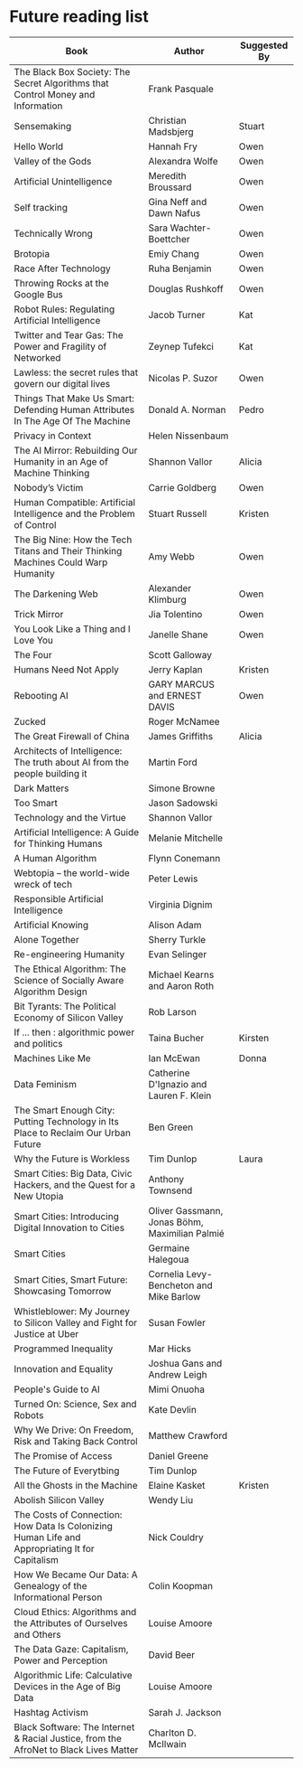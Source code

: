 # Future reading list

| Book          | Author      | Suggested By  |
| ------------- |-------------| --------------|
|The Black Box Society: The Secret Algorithms that Control Money and Information |	Frank Pasquale	| |
|Sensemaking	| Christian Madsbjerg	| Stuart |
| Hello World |	Hannah Fry	| Owen |
| Valley of the Gods |	Alexandra Wolfe	| Owen |
| Artificial Unintelligence	| Meredith Broussard	| Owen |
| Self tracking	| Gina Neff and Dawn Nafus | Owen |
| Technically Wrong	| Sara Wachter-Boettcher	| Owen |
| Brotopia	| Emiy Chang	| Owen |
| Race After Technology	| Ruha Benjamin	| Owen |
| Throwing Rocks at the Google Bus	| Douglas Rushkoff	| Owen |
| Robot Rules: Regulating Artificial Intelligence |	Jacob Turner	| Kat |
| Twitter and Tear Gas: The Power and Fragility of Networked |	Zeynep Tufekci	| Kat |
| Lawless: the secret rules that govern our digital lives	| Nicolas P. Suzor	| Owen |
| Things That Make Us Smart: Defending Human Attributes In The Age Of The Machine	| Donald A. Norman	| Pedro |
| Privacy in Context	| Helen Nissenbaum	| |
| The AI Mirror: Rebuilding Our Humanity in an Age of Machine Thinking |	Shannon Vallor	| Alicia |
| Nobody’s Victim	| Carrie Goldberg	| Owen |
| Human Compatible: Artificial Intelligence and the Problem of Control	| Stuart Russell |	Kristen |
| The Big Nine: How the Tech Titans and Their Thinking Machines Could Warp Humanity	| Amy Webb	| Owen |
| The Darkening Web	| Alexander Klimburg	| Owen |
| Trick Mirror	| Jia Tolentino	| Owen |
| You Look Like a Thing and I Love You	| Janelle Shane	| Owen |
| The Four	| Scott Galloway | |	
| Humans Need Not Apply	| Jerry Kaplan	| Kristen |
| Rebooting AI	| GARY MARCUS and ERNEST DAVIS | Owen |
| Zucked	| Roger McNamee	| |
| The Great Firewall of China	| James Griffiths	| Alicia |
|Architects of Intelligence: The truth about AI from the people building it	| Martin Ford |	|
|Dark Matters	| Simone Browne	| |
|Too Smart	| Jason Sadowski	| |
|Technology and the Virtue	| Shannon Vallor	| |
|Artificial Intelligence: A Guide for Thinking Humans	| Melanie Mitchelle | |	
|A Human Algorithm	| Flynn Conemann | |	
|Webtopia – the world-wide wreck of tech	| Peter Lewis | |	
|Responsible Artificial Intelligence	| Virginia Dignim	| |
|Artificial Knowing	| Alison Adam	| |
|Alone Together	| Sherry Turkle | |	
|Re-engineering Humanity	| Evan Selinger | |	
|The Ethical Algorithm: The Science of Socially Aware Algorithm Design	| Michael Kearns and Aaron Roth | |	
|Bit Tyrants: The Political Economy of Silicon Valley	| Rob Larson	| |
|If ... then : algorithmic power and politics	| Taina Bucher	| Kirsten |
|Machines Like Me	| Ian McEwan	| Donna |
|Data Feminism	| Catherine D'Ignazio and Lauren F. Klein | |	
|The Smart Enough City: Putting Technology in Its Place to Reclaim Our Urban Future	| Ben Green | |	
|Why the Future is Workless	| Tim Dunlop	| Laura |
|Smart Cities: Big Data, Civic Hackers, and the Quest for a New Utopia	| Anthony Townsend | |	
|Smart Cities: Introducing Digital Innovation to Cities	| Oliver Gassmann, Jonas Böhm, Maximilian Palmié	| |
|Smart Cities | Germaine Halegoua | |	
|Smart Cities, Smart Future: Showcasing Tomorrow	| Cornelia Levy-Bencheton and Mike Barlow	| |
|Whistleblower: My Journey to Silicon Valley and Fight for Justice at Uber	| Susan Fowler	| |
|Programmed Inequality	| Mar Hicks | |	
|Innovation and Equality	| Joshua Gans and Andrew Leigh | |	
|People's Guide to AI	| Mimi Onuoha | |	
|Turned On: Science, Sex and Robots	| Kate Devlin | |	
|Why We Drive: On Freedom, Risk and Taking Back Control	| Matthew Crawford	| |
|The Promise of Access	| Daniel Greene	| |
|The Future of Everytbing	| Tim Dunlop | |	
|All the Ghosts in the Machine	| Elaine Kasket	| Kristen |
|Abolish Silicon Valley	| Wendy Liu | |	
|The Costs of Connection: How Data Is Colonizing Human Life and Appropriating It for Capitalism	| Nick Couldry | |	
|How We Became Our Data: A Genealogy of the Informational Person | Colin Koopman | |	
|Cloud Ethics: Algorithms and the Attributes of Ourselves and Others	| Louise Amoore | |	
|The Data Gaze: Capitalism, Power and Perception	| David Beer	| |
|Algorithmic Life: Calculative Devices in the Age of Big Data	| Louise Amoore |	|
|Hashtag Activism	| Sarah J. Jackson | |	
| Black Software: The Internet & Racial Justice, from the AfroNet to Black Lives Matter | Charlton D. McIlwain | |
